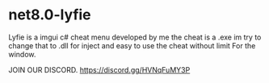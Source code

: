 # net8.0-lyfie
Lyfie is a imgui c# cheat menu developed by me the cheat is a .exe im try to change that to .dll for inject and easy to use the cheat without limit
For the window.

JOIN OUR DISCORD.
https://discord.gg/HVNqFuMY3P
